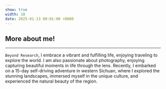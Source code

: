 ```yaml
---
show: true
width: 10
date: 2025-01-13 00:01:00 +0800
---
```


<div class="p-4">
    <h2>More about me!</h2>
    <hr />
    <p>
        <code>Beyond Research</code>, I embrace a vibrant and fulfilling life, enjoying traveling to explore the world. I am also passionate about photography, enjoying capturing beautiful moments in life through the lens. Recently, I embarked on a 15-day self-driving adventure in western Sichuan, where I explored the stunning landscapes, immersed myself in the unique culture, and experienced the natural beauty of the region.
    </p>
</div>
